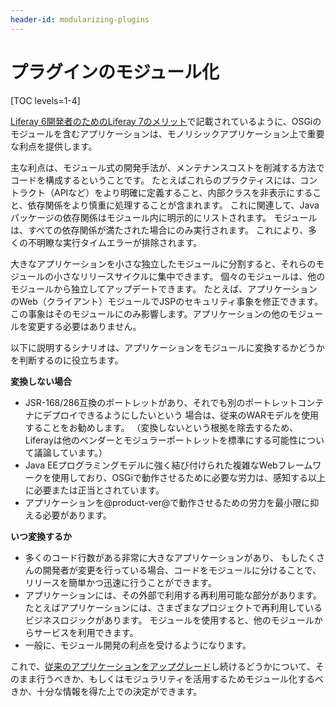 ```yaml
---
header-id: modularizing-plugins
---
```


# プラグインのモジュール化

[TOC levels=1-4]

[Liferay 6開発者のためのLiferay 7のメリット](/docs/7-1/tutorials/-/knowledge_base/t/benefits-of-liferay-7-for-liferay-6-developers)で記載されているように、OSGiのモジュールを含むアプリケーションは、モノリシックアプリケーション上で重要な利点を提供します。

主な利点は、モジュール式の開発手法が、メンテナンスコストを削減する方法でコードを構成するということです。 たとえばこれらのプラクティスには、コントラクト（APIなど）をより明確に定義すること、内部クラスを非表示にすること、依存関係をより慎重に処理することが含まれます。 これに関連して、Javaパッケージの依存関係はモジュール内に明示的にリストされます。 モジュールは、すべての依存関係が満たされた場合にのみ実行されます。 これにより、多くの不明瞭な実行タイムエラーが排除されます。

大きなアプリケーションを小さな独立したモジュールに分割すると、それらのモジュールの小さなリリースサイクルに集中できます。 個々のモジュールは、他のモジュールから独立してアップデートできます。 たとえば、アプリケーションのWeb（クライアント）モジュールでJSPのセキュリティ事象を修正できます。 この事象はそのモジュールにのみ影響します。アプリケーションの他のモジュールを変更する必要はありません。

以下に説明するシナリオは、アプリケーションをモジュールに変換するかどうかを判断するのに役立ちます。

**変換しない場合**

  - JSR-168/286互換のポートレットがあり、それでも別のポートレットコンテナにデプロイできるようにしたいという 場合は、従来のWARモデルを使用することをお勧めします。 （変換しないという根拠を除去するため、Liferayは他のベンダーとモジュラーポートレットを標準にする可能性について議論しています。）
  - Java EEプログラミングモデルに強く結び付けられた複雑なWebフレームワークを使用しており、OSGiで動作させるために必要な労力は、感知する以上に必要または正当とされています。
  - アプリケーションを@product-ver@で動作させるための労力を最小限に抑える必要があります。

**いつ変換するか**

  - 多くのコード行数がある非常に大きなアプリケーションがあり、 もしたくさんの開発者が変更を行っている場合、コードをモジュールに分けることで、リリースを簡単かつ迅速に行うことができます。
  - アプリケーションには、その外部で利用する再利用可能な部分があります。 たとえばアプリケーションには、さまざまなプロジェクトで再利用しているビジネスロジックがあります。 モジュールを使用すると、他のモジュールからサービスを利用できます。
  - 一般に、モジュール開発の利点を受けるようになります。

これで、[従来のアプリケーションをアップグレード](/docs/7-1/tutorials/-/knowledge_base/t/upgrading-plugins-to-liferay-7)し続けるどうかについて、そのまま行うべきか、もしくはモジュラリティを活用するためモジュール化するべきか、十分な情報を得た上での決定ができます。
